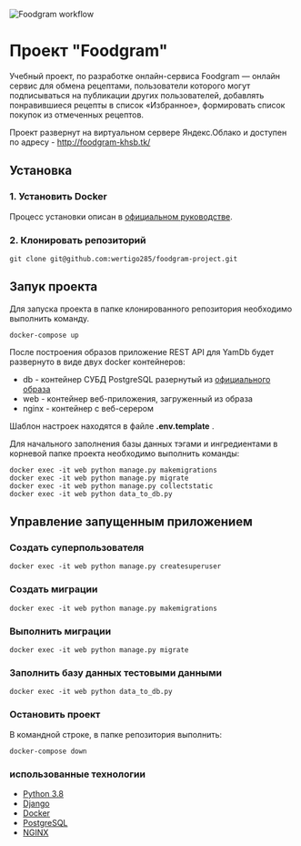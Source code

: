
![Foodgram workflow](https://github.com/wertigo285/foodgram-project/workflows/Foodgram/badge.svg)
# Проект "Foodgram"


Учебный проект, по разработке онлайн-сервиса Foodgram — онлайн сервис для обмена рецептами, пользователи которого могут подписываться на публикации других пользователей, добавлять понравившиеся рецепты в список «Избранное», формировать список покупок из отмеченных рецептов.

Проект развернут на виртуальном сервере Яндекс.Облако и доступен по адресу - http://foodgram-khsb.tk/



## Установка

### 1. Установить Docker

Процесс установки описан в [официальном руководстве](https://docs.docker.com/engine/install/).

### 2. Клонировать репозиторий

```
git clone git@github.com:wertigo285/foodgram-project.git
```


## Запук проекта

Для запуска проекта в папке клонированного репозитория необходимо выполнить команду.

```
docker-compose up
```

После построения образов приложение REST API для YamDb будет развернуто в виде двух docker контейнеров:
* db  - контейнер СУБД PostgreSQL разернутый из [официального образа](https://hub.docker.com/_/postgres)
* web - контейнер веб-приложения, загруженный из образа
* nginx - контейнер с веб-серером

Шаблон настроек находятся в файле **.env.template** . 

Для начального заполнения базы данных тэгами и ингредиентами в корневой папке проекта необходимо выполнить команды:
```
docker exec -it web python manage.py makemigrations
docker exec -it web python manage.py migrate
docker exec -it web python manage.py collectstatic
docker exec -it web python data_to_db.py
```


## Управление запущенным приложением

### Создать суперпользователя
```
docker exec -it web python manage.py createsuperuser
```

### Создать миграции
```
docker exec -it web python manage.py makemigrations
```

### Выполнить миграции
```
docker exec -it web python manage.py migrate
```

### Заполнить базу данных тестовыми данными
```
docker exec -it web python data_to_db.py
```

### Остановить проект
В командной строке, в папке репозитория выполнить:
```
docker-compose down
```
### использованные технологии

* [Python 3.8](https://www.python.org/)
* [Django](https://www.djangoproject.com/)
* [Docker](https://www.docker.com/)
* [PostgreSQL](https://www.postgresql.org/)
* [NGINX](https://nginx.org/)

